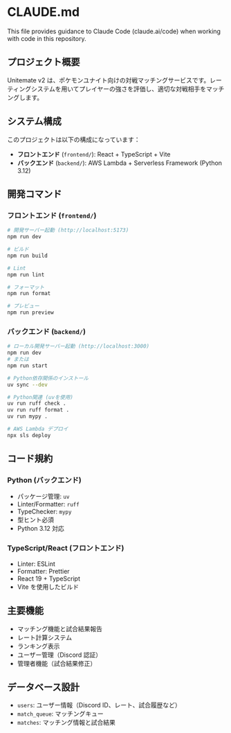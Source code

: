 # CLAUDE.md

This file provides guidance to Claude Code (claude.ai/code) when working with code in this repository.

## プロジェクト概要

Unitemate v2 は、ポケモンユナイト向けの対戦マッチングサービスです。レーティングシステムを用いてプレイヤーの強さを評価し、適切な対戦相手をマッチングします。

## システム構成

このプロジェクトは以下の構成になっています：

- **フロントエンド** (`frontend/`): React + TypeScript + Vite
- **バックエンド** (`backend/`): AWS Lambda + Serverless Framework (Python 3.12)

## 開発コマンド

### フロントエンド (`frontend/`)

```bash
# 開発サーバー起動 (http://localhost:5173)
npm run dev

# ビルド
npm run build

# Lint
npm run lint

# フォーマット
npm run format

# プレビュー
npm run preview
```

### バックエンド (`backend/`)

```bash
# ローカル開発サーバー起動 (http://localhost:3000)
npm run dev
# または
npm run start

# Python依存関係のインストール
uv sync --dev

# Python関連 (uvを使用)
uv run ruff check .
uv run ruff format .
uv run mypy .

# AWS Lambda デプロイ
npx sls deploy
```

## コード規約

### Python (バックエンド)

- パッケージ管理: `uv`
- Linter/Formatter: `ruff`
- TypeChecker: `mypy`
- 型ヒント必須
- Python 3.12 対応

### TypeScript/React (フロントエンド)

- Linter: ESLint
- Formatter: Prettier
- React 19 + TypeScript
- Vite を使用したビルド

## 主要機能

- マッチング機能と試合結果報告
- レート計算システム
- ランキング表示
- ユーザー管理（Discord 認証）
- 管理者機能（試合結果修正）

## データベース設計

- `users`: ユーザー情報（Discord ID、レート、試合履歴など）
- `match_queue`: マッチングキュー
- `matches`: マッチング情報と試合結果
